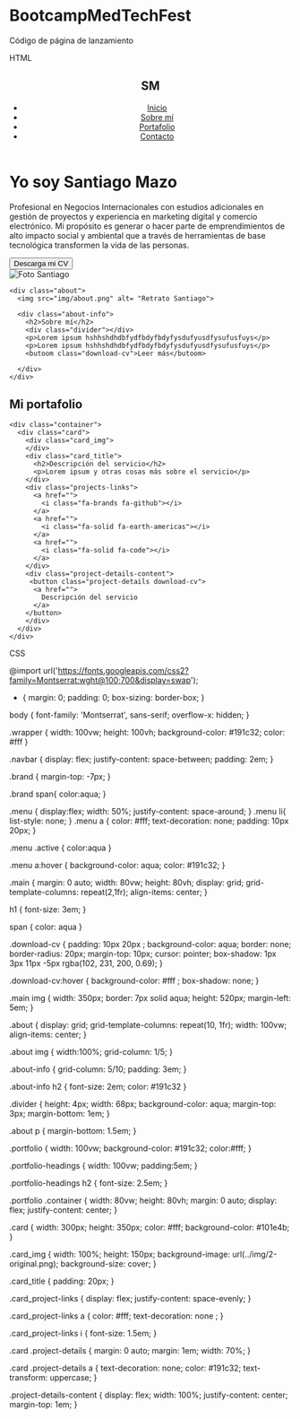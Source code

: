 # BootcampMedTechFest
Código de página de lanzamiento

HTML

<!DOCTYPE html>
<html lang="en">
<head>
  <meta charset="UTF-8">
  <meta http-equiv="X-UA-Compatible" content="IE=edge">
  <meta name="viewport" content="width=device-width, initial-scale=1.0">
  <title>Santiago Mazo</title>
  <link rel="stylesheet" href="css/styles.css">
  <link rel="stylesheet" href="https://use.fontawesome.com/releases/v5.15.4/css/all.css" integrity="sha384-DyZ88mC6Up2uqS4h/KRgHuoeGwBcD4Ng9SiP4dIRy0EXTlnuz47vAwmeGwVChigm" crossorigin="anonymous">
</head>
<body>

  <div class="wrapper">
    <header>
      <nav class="navbar">
        <div class="brand">
          <h2>S<span>M</span></h2>
        </div>
      <ul class="menu">
        <li><a class="active" href="#">Inicio</a></li>
        <li><a href="#">Sobre mí</a></li>
        <li><a href="#">Portafolio</a></li>
        <li><a href="#">Contacto</a></li>
      </ul>
       </nav>
    </header>
    <main class="main">
      <div class= "info-content" >
        <h1>Yo soy <span>Santiago</span> Mazo</h1>
        <p>Profesional en Negocios Internacionales con estudios adicionales en gestión de proyectos y experiencia en marketing digital y comercio electrónico. Mi propósito es generar o hacer parte de emprendimientos de alto impacto social y ambiental que a través de herramientas de base tecnológica transformen la vida de las personas.</p>
        <a download href="#">
          <button class="download-cv">Descarga mi CV</button>
        </a>
      </div>
      <img src="C:\Users\USUARIO\Documents\portfolio-tutorial-master\img\pexels-photo-1516680-removebg-preview.png" alt="Foto Santiago"> 
    </main>
  </div>

    <div class="about">
      <img src="img/about.png" alt= "Retrato Santiago">

      <div class="about-info">
        <h2>Sobre mí</h2>
        <div class="divider"></div>
        <p>Lorem ipsum hshhshdhdbfydfbdyfbdyfysdufyusdfysufusfuys</p>
        <p>Lorem ipsum hshhshdhdbfydfbdyfbdyfysdufyusdfysufusfuys</p>
        <butoom class="download-cv">Leer más</butoom>
    
      </div>
    </div>
  
  <div class="portfolio">
    <div class="portfolio-headings">
      <h2>Mi portafolio</h2>
      <div class="divider"></div>
    </div>

    <div class="container">
      <div class="card">
        <div class="card_img">
        </div>
        <div class="card_title">
          <h2>Descripción del servicio</h2>
          <p>Lorem ipsum y otras cosas más sobre el servicio</p>
        </div>
        <div class="projects-links">
          <a href="">
            <i class="fa-brands fa-github"></i>
          </a>
          <a href="">
            <i class="fa-solid fa-earth-americas"></i>
          </a>
          <a href="">
            <i class="fa-solid fa-code"></i>
          </a>
        </div>
        <div class="project-details-content">
         <button class="project-details download-cv">
          <a href="">
            Descripción del servicio
          </a>
        </button>  
        </div>
      </div>
    </div>
  </div>

</body>
</html>

CSS

@import url('https://fonts.googleapis.com/css2?family=Montserrat:wght@100;700&display=swap');

* {
  margin: 0;
  padding: 0;
  box-sizing: border-box;
}

body {
  font-family: 'Montserrat', sans-serif;
  overflow-x: hidden;
}

.wrapper {
  width: 100vw;
  height: 100vh;
  background-color: #191c32;
  color: #fff
}

.navbar {
display: flex;
justify-content: space-between;
padding: 2em;
}

.brand {
  margin-top: -7px;
}

.brand span{
  color:aqua;
}

.menu {
  display:flex;
  width: 50%;
  justify-content: space-around;
}
.menu li{
  list-style: none;
}
.menu a {
  color: #fff;
  text-decoration: none;
  padding: 10px 20px;
}

.menu .active {
  color:aqua
}

.menu a:hover {
  background-color: aqua;
  color: #191c32;
}

.main {
  margin: 0 auto;
  width: 80vw;
  height: 80vh;
  display: grid;
  grid-template-columns: repeat(2,1fr);
  align-items: center;
}

h1 {
  font-size: 3em;
}

span {
  color: aqua
}

.download-cv {
  padding: 10px 20px ;
  background-color: aqua;
  border: none;
  border-radius: 20px;
  margin-top: 10px;
  cursor: pointer;
  box-shadow: 1px 3px 11px -5px rgba(102, 231, 200, 0.69);
}

.download-cv:hover {
  background-color: #fff ;
  box-shadow: none;
}

.main img {
   width: 350px;
   border: 7px solid aqua;
   height: 520px;
   margin-left: 5em;
}

.about {
  display: grid;
  grid-template-columns: repeat(10, 1fr);
  width: 100vw;
  align-items: center;
}

.about img {
  width:100%;
  grid-column: 1/5;
}

.about-info {
  grid-column: 5/10;
  padding: 3em;
}

.about-info h2 {
  font-size: 2em;
  color: #191c32
}

.divider {
  height: 4px;
  width: 68px;
  background-color: aqua;
  margin-top: 3px;
  margin-bottom: 1em;
}

.about p {
  margin-bottom: 1.5em;
}

.portfolio {
 width: 100vw;
 background-color: #191c32;
 color:#fff;
}

.portfolio-headings {
  width: 100vw;
  padding:5em;
}

.portfolio-headings h2 {
  font-size: 2.5em;
}

.portfolio .container {
  width: 80vw;
  height: 80vh;
  margin: 0 auto;
  display: flex;
  justify-content: center;
}

.card {
  width: 300px;
  height: 350px;
  color: #fff;
  background-color: #101e4b;
}

.card_img {
  width: 100%;
  height: 150px;
  background-image: url(../img/2-original.png);
  background-size: cover;
}

.card_title {
  padding: 20px;
}

.card_project-links {
  display: flex;
  justify-content: space-evenly;
}

.card_project-links a {
  color: #fff;
  text-decoration: none ;
}

.card_project-links i {
  font-size: 1.5em;
} 

.card .project-details {
  margin: 0 auto;
  margin: 1em;
  width: 70%;
} 

.card .project-details a {
  text-decoration: none;
  color: #191c32;
  text-transform: uppercase;
}

.project-details-content {
  display: flex;
  width: 100%;
  justify-content: center;
  margin-top: 1em;
}
